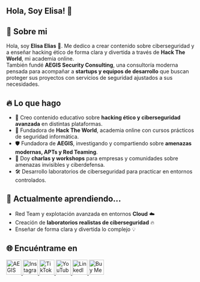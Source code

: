 
## Hola, Soy Elisa! 👋


## 🚀 Sobre mi
Hola, soy **Elisa Elias** 👋. Me dedico a crear contenido sobre ciberseguridad y a enseñar hacking ético de forma clara y divertida a través de **Hack The World**, mi academia online.  
También fundé **AEGIS Security Consulting**, una consultoría moderna pensada para acompañar a **startups y equipos de desarrollo** que buscan proteger sus proyectos con servicios de seguridad ajustados a sus necesidades.

## 🔥 Lo que hago  
- 🎥 Creo contenido educativo sobre **hacking ético y ciberseguridad avanzada** en distintas plataformas.  
- 🏫 Fundadora de **Hack The World**, academia online con cursos prácticos de seguridad informática.  
- 🛡️ Fundadora de **AEGIS**, investigando y compartiendo sobre **amenazas modernas, APTs y Red Teaming**.  
- 🎤 Doy **charlas y workshops** para empresas y comunidades sobre amenazas invisibles y ciberdefensa.  
- 🛠️ Desarrollo laboratorios de ciberseguridad para practicar en entornos controlados.  

## 🌱 Actualmente aprendiendo...  
- Red Team y explotación avanzada en entornos **Cloud** ☁️  
- Creación de **laboratorios realistas de ciberseguridad** 🔥  
- Enseñar de forma clara y divertida lo complejo 💡  

## 🌐 Encuéntrame en

<p align="left">
  <a href="https://secureaegis.net" target="_blank">
    <img src="https://img.icons8.com/ios-filled/50/000000/domain.png" width="40" height="40" alt="AEGIS"/>
  </a>
  <a href="https://www.instagram.com/elisa_elias__" target="_blank">
    <img src="https://img.icons8.com/ios-filled/50/E4405F/instagram-new.png" width="40" height="40" alt="Instagram"/>
  </a>
  <a href="https://www.tiktok.com/@elisa_elias_" target="_blank">
    <img src="https://img.icons8.com/ios-filled/50/000000/tiktok.png" width="40" height="40" alt="TikTok"/>
  </a>
  <a href="https://www.youtube.com/@Elisa_Elias" target="_blank">
    <img src="https://img.icons8.com/ios-filled/50/FF0000/youtube-play.png" width="40" height="40" alt="YouTube"/>
  </a>
  <a href="https://www.linkedin.com/in/elisa-elias-0a7829268" target="_blank">
    <img src="https://img.icons8.com/ios-filled/50/0A66C2/linkedin.png" width="40" height="40" alt="LinkedIn"/>
  </a>
  <a href="https://www.buymeacoffee.com/elisaelias" target="_blank">
    <img src="https://img.icons8.com/ios-filled/50/F7CA88/cafe.png" width="40" height="40" alt="Buy Me a Coffee"/>
  </a>
</p>

